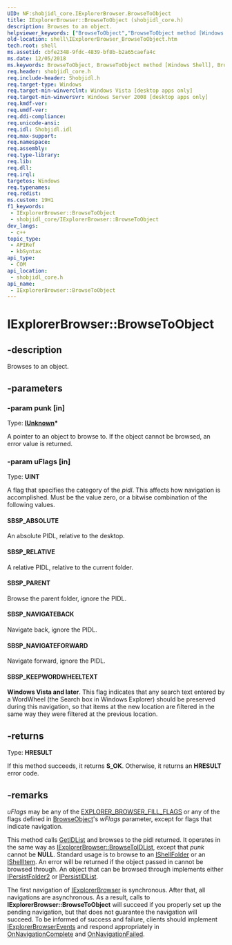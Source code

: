 ```yaml
---
UID: NF:shobjidl_core.IExplorerBrowser.BrowseToObject
title: IExplorerBrowser::BrowseToObject (shobjidl_core.h)
description: Browses to an object.
helpviewer_keywords: ["BrowseToObject","BrowseToObject method [Windows Shell]","BrowseToObject method [Windows Shell]","IExplorerBrowser interface","IExplorerBrowser interface [Windows Shell]","BrowseToObject method","IExplorerBrowser.BrowseToObject","IExplorerBrowser::BrowseToObject","SBSP_ABSOLUTE","SBSP_KEEPWORDWHEELTEXT","SBSP_NAVIGATEBACK","SBSP_NAVIGATEFORWARD","SBSP_PARENT","SBSP_RELATIVE","_shell_IExplorerBrowser_BrowseToObject","shell.IExplorerBrowser_BrowseToObject","shobjidl_core/IExplorerBrowser::BrowseToObject"]
old-location: shell\IExplorerBrowser_BrowseToObject.htm
tech.root: shell
ms.assetid: cbfe2348-9fdc-4839-bf8b-b2a65caefa4c
ms.date: 12/05/2018
ms.keywords: BrowseToObject, BrowseToObject method [Windows Shell], BrowseToObject method [Windows Shell],IExplorerBrowser interface, IExplorerBrowser interface [Windows Shell],BrowseToObject method, IExplorerBrowser.BrowseToObject, IExplorerBrowser::BrowseToObject, SBSP_ABSOLUTE, SBSP_KEEPWORDWHEELTEXT, SBSP_NAVIGATEBACK, SBSP_NAVIGATEFORWARD, SBSP_PARENT, SBSP_RELATIVE, _shell_IExplorerBrowser_BrowseToObject, shell.IExplorerBrowser_BrowseToObject, shobjidl_core/IExplorerBrowser::BrowseToObject
req.header: shobjidl_core.h
req.include-header: Shobjidl.h
req.target-type: Windows
req.target-min-winverclnt: Windows Vista [desktop apps only]
req.target-min-winversvr: Windows Server 2008 [desktop apps only]
req.kmdf-ver: 
req.umdf-ver: 
req.ddi-compliance: 
req.unicode-ansi: 
req.idl: Shobjidl.idl
req.max-support: 
req.namespace: 
req.assembly: 
req.type-library: 
req.lib: 
req.dll: 
req.irql: 
targetos: Windows
req.typenames: 
req.redist: 
ms.custom: 19H1
f1_keywords:
 - IExplorerBrowser::BrowseToObject
 - shobjidl_core/IExplorerBrowser::BrowseToObject
dev_langs:
 - c++
topic_type:
 - APIRef
 - kbSyntax
api_type:
 - COM
api_location:
 - shobjidl_core.h
api_name:
 - IExplorerBrowser::BrowseToObject
---
```


# IExplorerBrowser::BrowseToObject


## -description

Browses to an object.

## -parameters

### -param punk [in]

Type: <b><a href="/windows/desktop/api/unknwn/nn-unknwn-iunknown">IUnknown</a>*</b>

A pointer to an object to browse to. If the object cannot be browsed, an error value is returned.

### -param uFlags [in]

Type: <b>UINT</b>

A flag that specifies the category of the <i>pidl</i>. This affects how navigation is accomplished. Must be the value zero, or a bitwise combination of the following values.



#### SBSP_ABSOLUTE

An absolute PIDL, relative to the desktop.



#### SBSP_RELATIVE

A relative PIDL, relative to the current folder.



#### SBSP_PARENT

Browse the parent folder, ignore the PIDL.



#### SBSP_NAVIGATEBACK

Navigate back, ignore the PIDL.



#### SBSP_NAVIGATEFORWARD

Navigate forward, ignore the PIDL.





#### SBSP_KEEPWORDWHEELTEXT

<b>Windows Vista and later</b>. This flag indicates that any search text entered by a WordWheel (the Search box in Windows Explorer) should be preserved during this navigation, so that items at the new location are filtered in the same way they were filtered at the previous location.

## -returns

Type: <b>HRESULT</b>

If this method succeeds, it returns <b xmlns:loc="http://microsoft.com/wdcml/l10n">S_OK</b>. Otherwise, it returns an <b xmlns:loc="http://microsoft.com/wdcml/l10n">HRESULT</b> error code.

## -remarks

<i>uFlags</i> may be any of the <a href="/windows/desktop/api/shobjidl_core/ne-shobjidl_core-explorer_browser_fill_flags">EXPLORER_BROWSER_FILL_FLAGS</a> or any of the flags defined in <a href="/windows/desktop/api/shobjidl_core/nf-shobjidl_core-ishellbrowser-browseobject">BrowseObject</a>'s <i>wFlags</i> parameter, except for flags that indicate navigation.

This method calls <a href="/windows/desktop/api/shobjidl_core/nf-shobjidl_core-ipersistidlist-getidlist">GetIDList</a> and browses to the pidl returned.  It operates in the same way as <a href="/windows/desktop/api/shobjidl_core/nf-shobjidl_core-iexplorerbrowser-browsetoidlist">IExplorerBrowser::BrowseToIDList</a>, except that <i>punk</i> cannot be <b>NULL</b>. Standard usage is to browse to an <a href="/windows/desktop/api/shobjidl_core/nn-shobjidl_core-ishellfolder">IShellFolder</a> or an <a href="/windows/desktop/api/shobjidl_core/nn-shobjidl_core-ishellitem">IShellItem</a>. An error will be returned if the object passed in cannot be browsed through. An object that can be browsed through implements either <a href="/windows/desktop/api/shobjidl_core/nn-shobjidl_core-ipersistfolder2">IPersistFolder2</a> or <a href="/windows/desktop/api/shobjidl_core/nn-shobjidl_core-ipersistidlist">IPersistIDList</a>.

The first navigation of <a href="/windows/desktop/api/shobjidl_core/nn-shobjidl_core-iexplorerbrowser">IExplorerBrowser</a> is synchronous. After that, all navigations are asynchronous. As a result, calls to <b>IExplorerBrowser::BrowseToObject</b> will succeed if you properly set up the pending   navigation, but that does not guarantee the navigation will succeed.  To be informed of success and failure, clients should implement <a href="/windows/desktop/api/shobjidl_core/nn-shobjidl_core-iexplorerbrowserevents">IExplorerBrowserEvents</a> and respond appropriately in <a href="/windows/desktop/api/shobjidl_core/nf-shobjidl_core-iexplorerbrowserevents-onnavigationcomplete">OnNavigationComplete</a> and <a href="/windows/desktop/api/shobjidl_core/nf-shobjidl_core-iexplorerbrowserevents-onnavigationfailed">OnNavigationFailed</a>.

